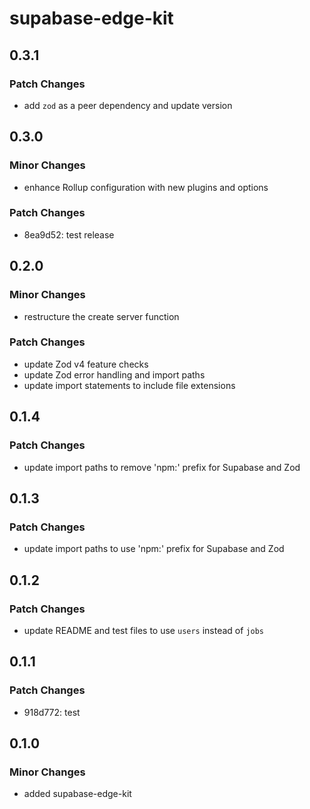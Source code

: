 # supabase-edge-kit

## 0.3.1

### Patch Changes

- add `zod` as a peer dependency and update version

## 0.3.0

### Minor Changes

- enhance Rollup configuration with new plugins and options

### Patch Changes

- 8ea9d52: test release

## 0.2.0

### Minor Changes

- restructure the create server function

### Patch Changes

- update Zod v4 feature checks
- update Zod error handling and import paths
- update import statements to include file extensions

## 0.1.4

### Patch Changes

- update import paths to remove 'npm:' prefix for Supabase and Zod

## 0.1.3

### Patch Changes

- update import paths to use 'npm:' prefix for Supabase and Zod

## 0.1.2

### Patch Changes

- update README and test files to use `users` instead of `jobs`

## 0.1.1

### Patch Changes

- 918d772: test

## 0.1.0

### Minor Changes

- added supabase-edge-kit
